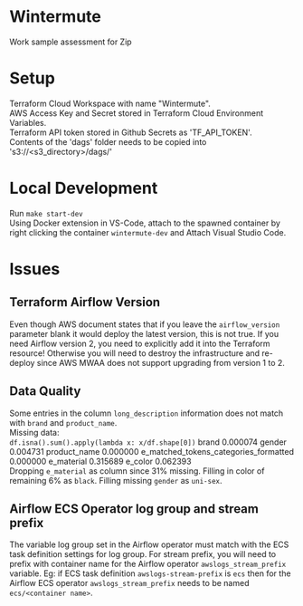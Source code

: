 # Wintermute
Work sample assessment for Zip

# Setup
Terraform Cloud Workspace with name "Wintermute". <br>
AWS Access Key and Secret stored in Terraform Cloud Environment Variables. <br>
Terraform API token stored in Github Secrets as 'TF_API_TOKEN'. <br>
Contents of the 'dags' folder needs to be copied into 's3://<s3_directory>/dags/' <br>

# Local Development
Run `make start-dev` <br>
Using Docker extension in VS-Code, attach to the spawned container by right clicking the container `wintermute-dev` and Attach Visual Studio Code.

# Issues
## Terraform Airflow Version
Even though AWS document states that if you leave the `airflow_version` parameter blank it would deploy the latest version, this is not true. If you need Airflow version 2, you need to explicitly add it into the Terraform resource! Otherwise you will need to destroy the infrastructure and re-deploy since AWS MWAA does not support upgrading from version 1 to 2.

## Data Quality
Some entries in the column `long_description` information does not match with `brand` and `product_name`. <br>
Missing data: <br>
`df.isna().sum().apply(lambda x: x/df.shape[0])`
brand                                    0.000074
gender                                   0.004731
product_name                             0.000000
e_matched_tokens_categories_formatted    0.000000
e_material                               0.315689
e_color                                  0.062393
<br>
Dropping `e_material` as column since 31% missing. Filling in color of remaining 6% as `black`.
Filling missing `gender` as `uni-sex`.

## Airflow ECS Operator log group and stream prefix
The variable log group set in the Airflow operator must match with the ECS task definition settings for log group. For stream prefix, you will need to prefix with container name for the Airflow operator `awslogs_stream_prefix` variable. Eg: if ECS task definition `awslogs-stream-prefix` is `ecs` then for the Airflow ECS operator `awslogs_stream_prefix` needs to be named `ecs/<container name>`.
